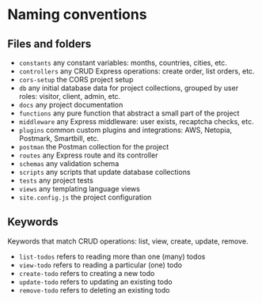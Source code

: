 # Naming conventions

## Files and folders

- `constants` any constant variables: months, countries, cities, etc.
- `controllers` any CRUD Express operations: create order, list orders, etc.
- `cors-setup` the CORS project setup
- `db` any initial database data for project collections, grouped by user roles: visitor, client, admin, etc.
- `docs` any project documentation
- `functions` any pure function that abstract a small part of the project
- `middleware` any Express middleware: user exists, recaptcha checks, etc.
- `plugins` common custom plugins and integrations: AWS, Netopia, Postmark, Smartbill, etc.
- `postman` the Postman collection for the project
- `routes` any Express route and its controller
- `schemas` any validation schema
- `scripts` any scripts that update database collections
- `tests` any project tests
- `views` any templating language views
- `site.config.js` the project configuration

## Keywords

Keywords that match CRUD operations: list, view, create, update, remove.

- `list-todos` refers to reading more than one (many) todos
- `view-todo` refers to reading a particular (one) todo
- `create-todo` refers to creating a new todo
- `update-todo` refers to updating an existing todo
- `remove-todo` refers to deleting an existing todo
